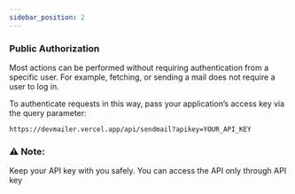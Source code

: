 ```yaml
---
sidebar_position: 2
---
```


### Public Authorization

Most actions can be performed without requiring authentication from a specific user. For example, fetching, or sending a mail does not require a user to log in.

To authenticate requests in this way, pass your application’s access key via the query parameter:

```
https://devmailer.vercel.app/api/sendmail?apikey=YOUR_API_KEY
```

### <span>⚠️</span> Note:

Keep your API key with you safely. You can access the API only through API key
